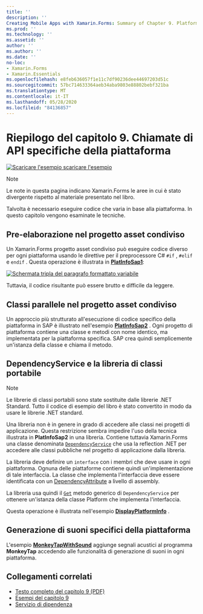 ```yaml
---
title: ''
description: ''
Creating Mobile Apps with Xamarin.Forms: Summary of Chapter 9. Platform-specific API calls''
ms.prod: ''
ms.technology: ''
ms.assetid: ''
author: ''
ms.author: ''
ms.date: ''
no-loc:
- Xamarin.Forms
- Xamarin.Essentials
ms.openlocfilehash: e8feb636057f1e11c7df90236dee44697203d51c
ms.sourcegitcommit: 57bc714633364aeb34aba9803e88802bebf321ba
ms.translationtype: MT
ms.contentlocale: it-IT
ms.lasthandoff: 05/28/2020
ms.locfileid: "84136857"
---
```

# <a name="summary-of-chapter-9-platform-specific-api-calls"></a>Riepilogo del capitolo 9. Chiamate di API specifiche della piattaforma

[![Scaricare ](~/media/shared/download.png) l'esempio scaricare l'esempio](https://github.com/xamarin/xamarin-forms-book-samples/tree/master/Chapter09)

> [!NOTE] 
> Le note in questa pagina indicano Xamarin.Forms le aree in cui è stato divergente rispetto al materiale presentato nel libro.

Talvolta è necessario eseguire codice che varia in base alla piattaforma. In questo capitolo vengono esaminate le tecniche.

## <a name="preprocessing-in-the-shared-asset-project"></a>Pre-elaborazione nel progetto asset condiviso

Un Xamarin.Forms progetto asset condiviso può eseguire codice diverso per ogni piattaforma usando le direttive per il preprocessore C# `#if` , `#elif` e `endif` . Questa operazione è illustrata in [**PlatInfoSap1**](https://github.com/xamarin/xamarin-forms-book-samples/tree/master/Chapter09/PlatInfoSap1):

[![Schermata tripla del paragrafo formattato variabile](images/ch09fg01-small.png "Modello di dispositivo e sistema operativo")](images/ch09fg01-large.png#lightbox "Modello di dispositivo e sistema operativo")

Tuttavia, il codice risultante può essere brutto e difficile da leggere.

## <a name="parallel-classes-in-the-shared-asset-project"></a>Classi parallele nel progetto asset condiviso

Un approccio più strutturato all'esecuzione di codice specifico della piattaforma in SAP è illustrato nell'esempio [**PlatInfoSap2**](https://github.com/xamarin/xamarin-forms-book-samples/tree/master/Chapter09/PlatInfoSap2) . Ogni progetto di piattaforma contiene una classe e metodi con nome identico, ma implementata per la piattaforma specifica. SAP crea quindi semplicemente un'istanza della classe e chiama il metodo.

## <a name="dependencyservice-and-the-portable-class-library"></a>DependencyService e la libreria di classi portabile

> [!NOTE] 
> Le librerie di classi portabili sono state sostituite dalle librerie .NET Standard. Tutto il codice di esempio del libro è stato convertito in modo da usare le librerie .NET standard.

Una libreria non è in genere in grado di accedere alle classi nei progetti di applicazione. Questa restrizione sembra impedire l'uso della tecnica illustrata in **PlatInfoSap2** in una libreria. Contiene tuttavia Xamarin.Forms una classe denominata [`DependencyService`](xref:Xamarin.Forms.DependencyService) che usa la reflection .NET per accedere alle classi pubbliche nel progetto di applicazione dalla libreria.

La libreria deve definire un `interface` con i membri che deve usare in ogni piattaforma. Ognuna delle piattaforme contiene quindi un'implementazione di tale interfaccia. La classe che implementa l'interfaccia deve essere identificata con un [DependencyAttribute](xref:Xamarin.Forms.DependencyAttribute) a livello di assembly.

La libreria usa quindi il [`Get`](xref:Xamarin.Forms.DependencyService.Get*) metodo generico di `DependencyService` per ottenere un'istanza della classe Platform che implementa l'interfaccia.

Questa operazione è illustrata nell'esempio [**DisplayPlatformInfo**](https://github.com/xamarin/xamarin-forms-book-samples/tree/master/Chapter09/DisplayPlatformInfo) .

## <a name="platform-specific-sound-generation"></a>Generazione di suoni specifici della piattaforma

L'esempio [**MonkeyTapWithSound**](https://github.com/xamarin/xamarin-forms-book-samples/tree/master/Chapter09/MonkeyTapWithSound) aggiunge segnali acustici al programma **MonkeyTap** accedendo alle funzionalità di generazione di suoni in ogni piattaforma.

## <a name="related-links"></a>Collegamenti correlati

- [Testo completo del capitolo 9 (PDF)](https://download.xamarin.com/developer/xamarin-forms-book/XamarinFormsBook-Ch09-Apr2016.pdf)
- [Esempi del capitolo 9](https://github.com/xamarin/xamarin-forms-book-samples/tree/master/Chapter09)
- [Servizio di dipendenza](~/xamarin-forms/app-fundamentals/dependency-service/index.md)
